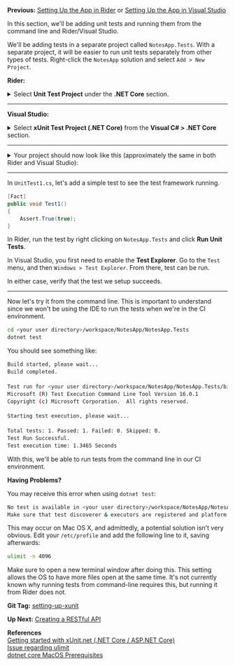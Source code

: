 **Previous:** [Setting Up the App in Rider](../Setting-Up-the-App-in-Rider) or [Setting Up the App in Visual Studio](../Setting-Up-the-App-in-Visual-Studio)

In this section, we'll be adding unit tests and running them from the command line and Rider/Visual Studio.

We'll be adding tests in a separate project called `NotesApp.Tests`. With a separate project, it will be easier to run unit tests separately from other types of tests. Right-click the `NotesApp` solution and select `Add > New Project`.

**Rider:**
<details>
    <summary>Select <strong>Unit Test Project</strong> under the <strong>.NET Core</strong> section.</summary>
    <a href="xunit-rider-setup-new-tests-project.png" target="_blank">
        ![xunit-rider-setup-new-tests-project.png](xunit-rider-setup-new-tests-project.png)
    </a>
</details>

***

**Visual Studio:**
<details>
    <summary>Select <strong>xUnit Test Project (.NET Core)</strong> from the <strong>Visual C# > .NET Core</strong> section.</summary>
    <a href="xunit-visual-studio-setup-new-tests-project.png" target="_blank">
        ![xunit-visual-studio-setup-new-tests-project.png](xunit-visual-studio-setup-new-tests-project.png)
    </a>
</details>

***

<details>
    <summary>Your project should now look like this (approximately the same in both Rider and Visual Studio):</summary>
    <a href="xunit-setup-project-structure.png" target="_blank">
        ![xunit-setup-project-structure.png](xunit-setup-project-structure.png)
    </a>
</details>

***

In `UnitTest1.cs`, let's add a simple test to see the test framework running.
```c#
[Fact]
public void Test1()
{
    Assert.True(true);
}
```

In Rider, run the test by right clicking on `NotesApp.Tests` and click **Run Unit Tests**.

In Visual Studio, you first need to enable the **Test Explorer**. Go to the `Test` menu, and then `Windows > Test Explorer`. From there, test can be run.
 
In either case, verify that the test we setup succeeds.

***

Now let's try it from the command line. This is important to understand since we won't be using the IDE to run the tests when we're in the CI environment.

```bash
cd <your user directory>/workspace/NotesApp/NotesApp.Tests
dotnet test
```

You should see something like:
```bash
Build started, please wait...
Build completed.

Test run for <your user directory>/workspace/NotesApp/NotesApp.Tests/bin/Debug/netcoreapp2.2/NotesApp.Tests.dll(.NETCoreApp,Version=v2.2)
Microsoft (R) Test Execution Command Line Tool Version 16.0.1
Copyright (c) Microsoft Corporation.  All rights reserved.

Starting test execution, please wait...

Total tests: 1. Passed: 1. Failed: 0. Skipped: 0.
Test Run Successful.
Test execution time: 1.3465 Seconds
```

With this, we'll be able to run tests from the command line in our CI environment.

**Having Problems?**

You may receive this error when using `dotnet test`:
```bash
No test is available in <your user directory>/workspace/NotesApp/NotesApp.Tests/bin/Debug/netcoreapp2.2/NotesApp.Tests.dll.
Make sure that test discoverer & executors are registered and platform & framework version settings are appropriate and try again.
```

This may occur on Mac OS X, and admittedly, a potential solution isn't very obvious. Edit your `/etc/profile` and add the following line to it, saving afterwards:
```bash
ulimit -n 4096
```
Make sure to open a new terminal window after doing this. This setting allows the OS to have more files open at the same time. It's not currently known why running tests from command-line requires this, but running it from Rider does not.

**Git Tag:** [setting-up-xunit](https://github.com/xtreme-steve-elliott/NotesApp/tree/setting-up-xunit)

**Up Next:** [Creating a RESTful API](../Creating-a-RESTful-API)

**References**  
[Getting started with xUnit.net (.NET Core / ASP.NET Core)](https://xunit.github.io/docs/getting-started-dotnet-core)  
[Issue regarding ulimit](https://github.com/Microsoft/vstest/issues/578)  
[dotnet core MacOS Prerequisites](https://github.com/dotnet/docs/blob/master/docs/core/macos-prerequisites.md)
